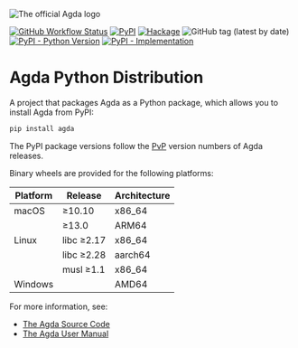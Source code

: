 ![The official Agda logo](https://github.com/agda/agda/blob/25cf6745e5ada6c29dd3caeeeb32bae1ee0abb88/doc/user-manual/agda.svg?raw=true)

[![GitHub Workflow Status](https://github.com/wenkokke/agda-python/actions/workflows/ci.yml/badge.svg)](https://github.com/wenkokke/agda-python/actions/workflows/ci.yml) [![PyPI](https://img.shields.io/pypi/v/agda)](https://pypi.org/project/agda/) [![Hackage](https://img.shields.io/hackage/v/Agda)](https://hackage.haskell.org/package/Agda) ![GitHub tag (latest by date)](https://img.shields.io/github/v/tag/wenkokke/agda-python) [![PyPI - Python Version](https://img.shields.io/pypi/pyversions/agda)](https://pypi.org/project/agda/) [![PyPI - Implementation](https://img.shields.io/pypi/implementation/agda)](https://pypi.org/project/agda/)

# Agda Python Distribution

A project that packages Agda as a Python package, which allows you to install Agda from PyPI:

```bash
pip install agda
```

The PyPI package versions follow the [PvP] version numbers of Agda releases.

Binary wheels are provided for the following platforms:

| Platform | Release    | Architecture |
| -------- | ---------- | ------------ |
| macOS    | ≥10.10     | x86_64       |
|          | ≥13.0      | ARM64        |
| Linux    | libc ≥2.17 | x86_64       |
|          | libc ≥2.28 | aarch64      |
|          | musl ≥1.1  | x86_64       |
| Windows  |            | AMD64        |

For more information, see:

- [The Agda Source Code]
- [The Agda User Manual]

[PvP]: https://pvp.haskell.org
[The Agda Source Code]: https://github.com/agda/agda#readme
[The Agda User Manual]: https://agda.readthedocs.io/en/v2.6.3/
